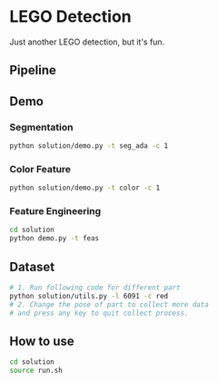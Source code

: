 # LEGO Detection

Just another LEGO detection, but it's fun.

## Pipeline

## Demo

### Segmentation

```bash
python solution/demo.py -t seg_ada -c 1
```

### Color Feature

```bash
python solution/demo.py -t color -c 1
```

### Feature Engineering

```bash
cd solution
python demo.py -t feas
```
## Dataset

```bash
# 1. Run following code for different part
python solution/utils.py -l 6091 -c red
# 2. Change the pose of part to collect more data 
# and press any key to quit collect process.
```

## How to use

```bash
cd solution
source run.sh
```
